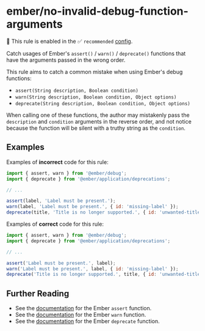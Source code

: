 # ember/no-invalid-debug-function-arguments

💼 This rule is enabled in the ✅ `recommended` [config](https://github.com/ember-cli/eslint-plugin-ember#-configurations).

<!-- end auto-generated rule header -->

Catch usages of Ember&#39;s `assert()` / `warn()` / `deprecate()` functions that have the arguments passed in the wrong order.

This rule aims to catch a common mistake when using Ember's debug functions:

- `assert(String description, Boolean condition)`
- `warn(String description, Boolean condition, Object options)`
- `deprecate(String description, Boolean condition, Object options)`

When calling one of these functions, the author may mistakenly pass the `description` and `condition` arguments in the reverse order, and not notice because the function will be silent with a truthy string as the `condition`.

## Examples

Examples of **incorrect** code for this rule:

```js
import { assert, warn } from '@ember/debug';
import { deprecate } from '@ember/application/deprecations';

// ...

assert(label, 'Label must be present.');
warn(label, 'Label must be present.', { id: 'missing-label' });
deprecate(title, 'Title is no longer supported.', { id: 'unwanted-title', until: 'some-version' });
```

Examples of **correct** code for this rule:

```js
import { assert, warn } from '@ember/debug';
import { deprecate } from '@ember/application/deprecations';

// ...

assert('Label must be present.', label);
warn('Label must be present.', label, { id: 'missing-label' });
deprecate('Title is no longer supported.', title, { id: 'unwanted-title', until: 'some-version' });
```

## Further Reading

- See the [documentation](https://api.emberjs.com/ember/release/functions/@ember%2Fdebug/assert) for the Ember `assert` function.
- See the [documentation](https://api.emberjs.com/ember/release/functions/@ember%2Fdebug/warn) for the Ember `warn` function.
- See the [documentation](https://api.emberjs.com/ember/3.4/functions/@ember%2Fapplication%2Fdeprecations/deprecate) for the Ember `deprecate` function.
